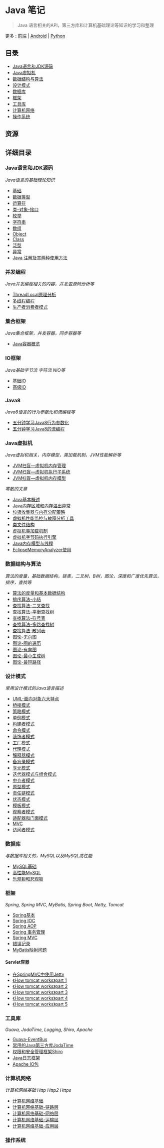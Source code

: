 # Java 笔记

> Java 语言相关的API，第三方库和计算机基础理论等知识的学习和整理

更多 : [前端](https://github.com/Shouheng88/Front-end-notes)  |  [Android](https://github.com/Shouheng88/Android-notes)  |  [Python](https://github.com/Shouheng88/Python-notes)

## 目录

- [Java语言和JDK源码](#java)
- [Java虚拟机](#jvm)
- [数据结构与算法](#data-structure)
- [设计模式](#design-pattern)
- [数据库](#database)
- [框架](#framework)
- [工具库](#library)
- [计算机网络](#network)
- [操作系统](#operating_system)

## 资源

## 详细目录

<h3 id="java">Java语言和JDK源码</h3>

*Java语言的基础理论知识*

* [基础](Java语言和JDK源码/基础.md)
* [数据类型](Java语言和JDK源码/数据类型.md)
* [运算符](Java语言和JDK源码/运算符.md)
* [类-对象-接口](Java语言和JDK源码/类-对象-接口.md)
* [枚举](Java语言和JDK源码/枚举.md)
* [字符串](Java语言和JDK源码/字符串.md)
* [数组](Java语言和JDK源码/数组.md)
* [Object](Java语言和JDK源码/Object.md)
* [Class](Java语言和JDK源码/Class.md)
* [泛型](Java语言和JDK源码/泛型.md)
* [异常](Java语言和JDK源码/异常.md)
* [Java 注解及其两种使用方法](Java语言和JDK源码/注解.md)

<h3 id="concurrent">并发编程</h3>

*Java并发编程相关的内容，并发包源码分析等*

* [ThreadLocal原理分析](Java语言和JDK源码/并发编程/ThreadLocal原理分析.md)
* [多线程编程](Java语言和JDK源码/并发编程/多线程编程.md)
* [生产者消费者模式](Java语言和JDK源码/并发编程/生产者消费者模式.md)

<h3 id="collection">集合框架</h3>

*Java集合框架，并发容器，同步容器等*

* [Java容器概览](Java语言和JDK源码/集合框架/Java容器概览.md)

<h3 id="java-io">IO框架</h3>

*Java基础字节流 字符流 NIO等*

* [基础IO](Java语言和JDK源码/IO编程/基础IO.md)
* [高级IO](Java语言和JDK源码/IO编程/高级IO.md)

<h3 id="java-8">Java8</h3>

*Java8语言的行为参数化和流编程等*

* [五分钟学习Java8行为参数化](Java语言和JDK源码/Java8/五分钟学习Java8行为参数化.md)
* [五分钟学习Java8的流编程](Java语言和JDK源码/Java8/五分钟学习Java8的流编程.md)

<h3 id="jvm">Java虚拟机</h3>

*Java虚拟机相关，内存模型，类加载机制，JVM性能解析等*

* [JVM扫盲—虚拟机内存管理](JVM/JVM扫盲—虚拟机内存管理.md)
* [JVM扫盲—虚拟机执行子系统](JVM/JVM扫盲—虚拟机执行子系统.md)
* [JVM扫盲—虚拟机内存模型](JVM/JVM扫盲—虚拟机内存模型与高效并发.md)

*零散的文章*

* [Java基本概述](JVM/1.Java基本概述.md)
* [Java内存区域和内存溢出异常](JVM/2.Java内存区域和内存溢出异常.md)
* [垃圾收集器与内存分配策略](JVM/3.垃圾收集器与内存分配策略.md)
* [虚拟机性能监控与故障分析工具](JVM/4.虚拟机性能监控与故障分析工具.md)
* [类文件结构](JVM/5.类文件结构.md)
* [虚拟机类加载机制](JVM/6.虚拟机类加载机制.md)
* [虚拟机字节码执行引擎](JVM/7.虚拟机字节码执行引擎.md)
* [Java内存模型与线程](JVM/8.Java内存模型与线程.md)
* [EclipseMemoryAnalyzer使用](JVM/EclipseMemoryAnalyzer使用.md)

<h3 id="data-structure">数据结构与算法</h3>

*算法的度量，基础数据结构，链表，二叉树，B树，图论，深度和广度优先算法，排序，查找等*

* [算法的度量和基本数据结构](数据结构/1.算法的度量和基本数据结构.md)
* [排序算法-小结](数据结构/2.排序算法小结.md)
* [查找算法-二叉查找](数据结构/3.查找算法-二叉查找.md)
* [查找算法-平衡查找树](数据结构/4.查找算法-平衡查找树.md)
* [查找算法-符号表](数据结构/5.查找算法-符号表.md)
* [查找算法-多路查找树](数据结构/6.查找算法-多路查找树.md)
* [查找算法-散列表](数据结构/7.查找算法-散列表.md)
* [图论-无向图](数据结构/8.图论-无向图.md)
* [图论-图的遍历](数据结构/9.图论-图的遍历.md)
* [图论-有向图](数据结构/10.图论-有向图.md)
* [图论-最小生成树](数据结构/11.图论-最小生成树.md)
* [图论-最短路径](数据结构/12.图论-最短路径.md)

<h3 id="design-pattern">设计模式</h3>

*常用设计模式的Java语言描述*

* [UML-面向对象六大特点](设计模式/1.UML-面向对象六大特点.md)
* [桥接模式](设计模式/2.桥接模式.md)
* [策略模式](设计模式/3.策略模式.md)
* [单例模式](设计模式/4.单例模式.md)
* [构建者模式](设计模式/5.构建者模式.md)
* [命令模式](设计模式/6.命令模式.md)
* [装饰者模式](设计模式/7.装饰者模式.md)
* [工厂模式](设计模式/8.工厂模式.md)
* [代理模式](设计模式/9.代理模式.md)
* [解释器模式](设计模式/10.解释器模式.md)
* [备忘录模式](设计模式/11.备忘录模式.md)
* [享元模式](设计模式/12.享元模式.md)
* [迭代器模式与组合模式](设计模式/13.迭代器模式与组合模式.md)
* [中介者模式](设计模式/14.中介者模式.md)
* [原型模式](设计模式/15.原型模式.md)
* [责任链模式](设计模式/16.责任链模式.md)
* [状态模式](设计模式/17.状态模式.md)
* [模板模式](设计模式/18.模板模式.md)
* [观察者模式](设计模式/19.观察者模式.md)
* [适配器和门面模式](设计模式/20.适配器和门面模式.md)
* [MVC](设计模式/21.MVC.md)
* [访问者模式](设计模式/Visitor.md)

<h3 id="database">数据库</h3>

*与数据库相关的，MySQL以及MySQL高性能*

* [MySQL基础](MySQL/MySQL基础.md)
* [高性能MySQL](MySQL/高性能MySQL.md)
* [乐观锁和悲观锁](MySQL/乐观锁和悲观锁.md)

<h3 id="framework">框架</h3>

*Spring, Spring MVC, MyBatis, Spring Boot, Netty, Tomcat*

* [Spring基本](框架/Spring/Spring_基本.md)
* [Spring IOC](框架/Spring/Spring_IOC.md)
* [Spring AOP](框架/Spring/Spring_AOP.md)
* [Spring 事务管理](框架/Spring/Spring_事务管理.md)
* [Spring MVC](框架/Spring/Spring_MVC.md)
* [错误记录](框架/Spring/Errors.md)
* [MyBatis映射问题](框架/MyBatis/MyBatis映射.md)

#### Servlet容器

* [在SpringMVC中使用Jetty](Servlet容器/jetty/在SpringMVC中使用Jetty.md)
* [《How tomcat works》part 1](Servlet容器/tomcat/HTW_note1.md)
* [《How tomcat works》part 2](Servlet容器/tomcat/HTW_note2.md)
* [《How tomcat works》part 3](Servlet容器/tomcat/HTW_note3.md)
* [《How tomcat works》part 4](Servlet容器/tomcat/HTW_note4.md)
* [《How tomcat works》part 5](Servlet容器/tomcat/HTW_note5.md)

<h3 id="library">工具库</h3>

*Guava, JodaTime, Logging, Shiro, Apache*

* [Guava-EventBus](工具库/Guava/EventBus.md)
* [常用的Java第三方库JodaTime](工具库/JodaTime.md)
* [权限和安全管理框架Shiro](工具库/Shiro.md)
* [Java日志框架](工具库/Logging.md)
* [Apache IO包](工具库/ApacheIO.md)

<h3 id="network">计算机网络</h3>

*计算机网络基础 Http Http2 Https*

* [计算机网络基础](计算机网络/计算机网络基础.md)
* [计算机网络基础-链路层](计算机网络/链路层.md)
* [计算机网络基础-网络层](计算机网络/网络层.md)
* [计算机网络基础-运输层](计算机网络/运输层.md)
* [计算机网络基础-应用层](计算机网络/应用层.md)

<h3 id="operating_system">操作系统</h3>
